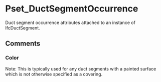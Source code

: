 # Pset_DuctSegmentOccurrence

Duct segment occurrence attributes attached to an instance of IfcDuctSegment.
<!-- end of short definition -->

## Comments

### Color

Note: This is typically used for any duct segments with a painted surface which is not otherwise specified as a covering.

